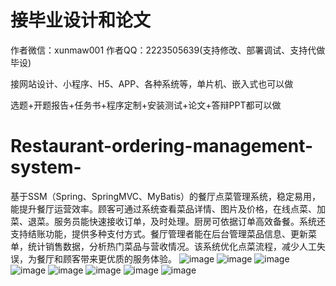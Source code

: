 # 接毕业设计和论文
作者微信：xunmaw001  作者QQ：2223505639(支持修改、部署调试、支持代做毕设)

接网站设计、小程序、H5、APP、各种系统等，单片机、嵌入式也可以做

选题+开题报告+任务书+程序定制+安装测试+论文+答辩PPT都可以做
# Restaurant-ordering-management-system-
基于SSM（Spring、SpringMVC、MyBatis）的餐厅点菜管理系统，稳定易用，能提升餐厅运营效率。顾客可通过系统查看菜品详情、图片及价格，在线点菜、加菜、退菜。服务员能快速接收订单，及时处理。厨房可依据订单高效备餐。系统还支持结账功能，提供多种支付方式。餐厅管理者能在后台管理菜品信息、更新菜单，统计销售数据，分析热门菜品与营收情况。该系统优化点菜流程，减少人工失误，为餐厅和顾客带来更优质的服务体验。 
![image](https://github.com/user-attachments/assets/d40e8cef-2b5b-41b9-90b3-5543e2eaee17)
![image](https://github.com/user-attachments/assets/20f9c74b-71da-4bf7-85b5-ed702be01ec3)
![image](https://github.com/user-attachments/assets/628d8278-9bbc-4455-bae0-6ece2f9fe544)
![image](https://github.com/user-attachments/assets/43e7c0e2-22cd-499d-b828-e7aff0cfc440)
![image](https://github.com/user-attachments/assets/da3be81f-63e4-4d66-ac6a-07e579455ca9)
![image](https://github.com/user-attachments/assets/118e86a9-5e0d-4f49-924e-e737bc84ed83)
![image](https://github.com/user-attachments/assets/d5c4ca66-5ac4-4f25-a504-7fde02953983)
![image](https://github.com/user-attachments/assets/a51cd8d3-9417-45fa-970d-a01aeb672f7f)
